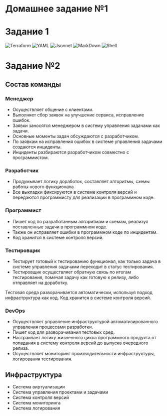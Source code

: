 # Домашнее задание №1

# Задание 1

![Terraform](https://i.ibb.co/3rgCSJk/Screen-Shot-2021-12-01-at-21-34-32.png)
![YAML](https://i.ibb.co/Dw4ZBgC/Screen-Shot-2021-12-01-at-21-34-56.png)
![Jsonnet](https://i.ibb.co/LnN6sV9/Screen-Shot-2021-12-01-at-21-35-18.png)
![MarkDown](https://i.ibb.co/MBdrm3p/Screen-Shot-2021-12-01-at-21-35-48.png)
![Shell](https://i.ibb.co/wKRwHV1/Screen-Shot-2021-12-01-at-21-36-31.png)

# Задание №2

## Состав команды

### Менеджер
- Осуществляет общение с клиентами. 
- Выполняет сбор заявок на улучшение сервиса, исправление ошибок.
- Заявки заносятся менеджером в систему управления задачами как задачи.
- Основные моменты задач обсуждаются с разработчиком.
- По заявкам на исправления ошибок в системе управления задачами создаются инциденты.
- Инциденты разбираются разработчиком совместно с программистом.

### Разработчик
- Продумывает логику доработок, составляет алгоритмы, схемы работы нового функционала 
- Все выкладки фиксируются в системе контроля версий и передаются программисту для реализации в программном коде.

### Программист
- Пишет код по разработанным алгоритмам и схемам, реализуя поставленные задачи в программном коде.
- Также он исправляет ошибки в программном коде по инцидентам.
- Код хранится в системе контроля версий.

### Тестировщик
- Тестирует готовый к тестированию функционал, как только задача в системе управления задачами переходит в статус тестирования.
- Тестировщик осуществляет обратную связь по итогам тестирования, помечая задачу как готовую к релизу, либо отправляет на доработку.

Тестовая среда разворачивается автоматически, используя подход инфраструктура как код.
Код хранится в системе контроля версий.

### DevOps
- Осуществляет управление инфраструктурой автоматизированного управления процессами разработки.
- Пишет код для разворачивания тестовых сред.
- Настраивает логику жизненного цикла программного продукта от попадания в систему контроля версий до выпуска очередного релиза.
- Осуществляет мониторинг производительности инфраструктуры, логирования тестирования. 

## Инфраструктура

- Система виртуализации
- Система управления проектами и задачами
- Система контроля версий
- Система мониторинга
- Система логирования